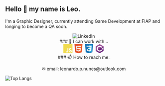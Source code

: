 ## Hello 👋 my name is Leo.
I'm a Graphic Designer, currently attending Game Development at FIAP and longing to become a QA soon.

<div align="center">
 <img alt="LinkedIn" src="https://camo.githubusercontent.com/0c59c81be6c6e981fbad69ea742692368b3fdc1018090a34cb7764dfea5a1a91/68747470733a2f2f696d672e736869656c64732e696f2f62616467652f6c696e6b6564696e2d2532333030373742352e7376673f7374796c653d666f722d7468652d6261646765266c6f676f3d6c696e6b6564696e266c6f676f436f6c6f723d7768697465"/>
</div>


<div align="center">
### 🤔 I can work with... 
 <div>
<img src="https://raw.githubusercontent.com/devicons/devicon/master/icons/javascript/javascript-plain.svg" alt="JavaScript" width="30" height="30" margin="10"/>
<img src="https://raw.githubusercontent.com/devicons/devicon/master/icons/html5/html5-original.svg" alt="HTML" width="30" height="30" margin="10"/>
<img src="https://raw.githubusercontent.com/devicons/devicon/master/icons/css3/css3-original.svg" alt="CSS" width="30" height="30" margin="10"/>
<img src="https://raw.githubusercontent.com/devicons/devicon/ca28c779441053191ff11710fe24a9e6c23690d6/icons/csharp/csharp-original.svg" alt="CSharp" width="30" height="30" margin="10"/>
 </div>
</div>

<div align="center">
### 📫 How to reach me:
  <p>✉ email: leonardo.p.nunes@outlook.com</p>
</div>

<!--
**leopnunes/leopnunes** is a ✨ _special_ ✨ repository because its `README.md` (this file) appears on your GitHub profile.

Here are some ideas to get you started:

- 🔭 I’m currently working on ...
- 🌱 I’m currently learning ...
- 👯 I’m looking to collaborate on ...
- 🤔 I’m looking for help with ...
- 💬 Ask me about ...
- 📫 How to reach me: ...
- 😄 Pronouns: ...
- ⚡ Fun fact: ...
-->

 ![Top Langs](https://github-readme-stats.vercel.app/api/top-langs/?username=leopnunes&theme=tokyonight)
